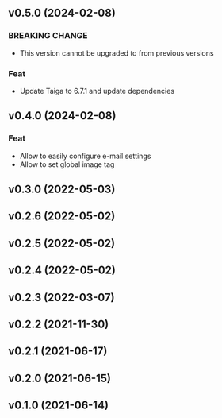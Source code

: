 ## v0.5.0 (2024-02-08)

### BREAKING CHANGE

- This version cannot be upgraded to from previous versions

### Feat

- Update Taiga to 6.7.1 and update dependencies

## v0.4.0 (2024-02-08)

### Feat

- Allow to easily configure e-mail settings
- Allow to set global image tag

## v0.3.0 (2022-05-03)

## v0.2.6 (2022-05-02)

## v0.2.5 (2022-05-02)

## v0.2.4 (2022-05-02)

## v0.2.3 (2022-03-07)

## v0.2.2 (2021-11-30)

## v0.2.1 (2021-06-17)

## v0.2.0 (2021-06-15)

## v0.1.0 (2021-06-14)
